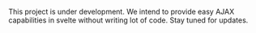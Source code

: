 This project is under development. We intend to provide easy AJAX capabilities in svelte without writing lot of code. Stay tuned for updates.